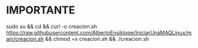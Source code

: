 # IMPORTANTE

sudo su && cd && curl -o creacion.sh https://raw.githubusercontent.com/AlbertoEnsiklope/IniciarUnaMAQLinux/main/creacion.sh && chmod +x creacion.sh && ./creacion.sh
